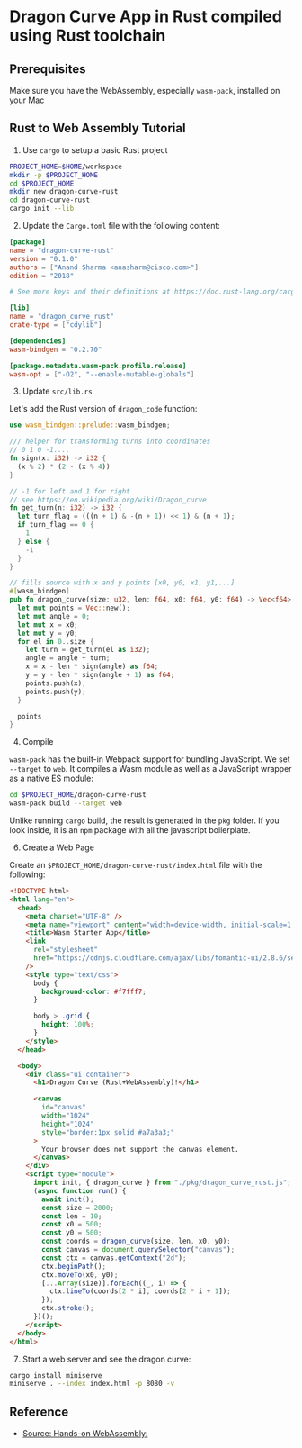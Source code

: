 # Dragon Curve App in Rust compiled using Rust toolchain

## Prerequisites

Make sure you have the WebAssembly, especially `wasm-pack`, installed on your Mac

## Rust to Web Assembly Tutorial

1. Use `cargo` to setup a basic Rust project

```bash
PROJECT_HOME=$HOME/workspace
mkdir -p $PROJECT_HOME
cd $PROJECT_HOME
mkdir new dragon-curve-rust
cd dragon-curve-rust
cargo init --lib
```

2. Update the `Cargo.toml` file with the following content:

```toml
[package]
name = "dragon-curve-rust"
version = "0.1.0"
authors = ["Anand Sharma <anasharm@cisco.com>"]
edition = "2018"

# See more keys and their definitions at https://doc.rust-lang.org/cargo/reference/manifest.html

[lib]
name = "dragon_curve_rust"
crate-type = ["cdylib"]

[dependencies]
wasm-bindgen = "0.2.70"

[package.metadata.wasm-pack.profile.release]
wasm-opt = ["-O2", "--enable-mutable-globals"]

```

3. Update `src/lib.rs`

Let's add the Rust version of `dragon_code` function:

```rust
use wasm_bindgen::prelude::wasm_bindgen;

/// helper for transforming turns into coordinates
// 0 1 0 -1....
fn sign(x: i32) -> i32 {
  (x % 2) * (2 - (x % 4))
}

// -1 for left and 1 for right
// see https://en.wikipedia.org/wiki/Dragon_curve
fn get_turn(n: i32) -> i32 {
  let turn_flag = (((n + 1) & -(n + 1)) << 1) & (n + 1);
  if turn_flag == 0 {
    1
  } else {
    -1
  }
}

// fills source with x and y points [x0, y0, x1, y1,...]
#[wasm_bindgen]
pub fn dragon_curve(size: u32, len: f64, x0: f64, y0: f64) -> Vec<f64> {
  let mut points = Vec::new();
  let mut angle = 0;
  let mut x = x0;
  let mut y = y0;
  for el in 0..size {
    let turn = get_turn(el as i32);
    angle = angle + turn;
    x = x - len * sign(angle) as f64;
    y = y - len * sign(angle + 1) as f64;
    points.push(x);
    points.push(y);
  }

  points
}
```

4. Compile

`wasm-pack` has the built-in Webpack support for bundling JavaScript. We set `--target` to `web`. It compiles a Wasm module as well as a JavaScript wrapper as a native ES module:

```bash
cd $PROJECT_HOME/dragon-curve-rust
wasm-pack build --target web
```

Unlike running `cargo` build, the result is generated in the `pkg` folder. If you look inside, it is an `npm` package with all the javascript boilerplate.

6. Create a Web Page

Create an `$PROJECT_HOME/dragon-curve-rust/index.html` file with the following:

```html
<!DOCTYPE html>
<html lang="en">
  <head>
    <meta charset="UTF-8" />
    <meta name="viewport" content="width=device-width, initial-scale=1.0" />
    <title>Wasm Starter App</title>
    <link
      rel="stylesheet"
      href="https://cdnjs.cloudflare.com/ajax/libs/fomantic-ui/2.8.6/semantic.min.css"
    />
    <style type="text/css">
      body {
        background-color: #f7fff7;
      }

      body > .grid {
        height: 100%;
      }
    </style>
  </head>

  <body>
    <div class="ui container">
      <h1>Dragon Curve (Rust+WebAssembly)!</h1>

      <canvas
        id="canvas"
        width="1024"
        height="1024"
        style="border:1px solid #a7a3a3;"
      >
        Your browser does not support the canvas element.
      </canvas>
    </div>
    <script type="module">
      import init, { dragon_curve } from "./pkg/dragon_curve_rust.js";
      (async function run() {
        await init();
        const size = 2000;
        const len = 10;
        const x0 = 500;
        const y0 = 500;
        const coords = dragon_curve(size, len, x0, y0);
        const canvas = document.querySelector("canvas");
        const ctx = canvas.getContext("2d");
        ctx.beginPath();
        ctx.moveTo(x0, y0);
        [...Array(size)].forEach((_, i) => {
          ctx.lineTo(coords[2 * i], coords[2 * i + 1]);
        });
        ctx.stroke();
      })();
    </script>
  </body>
</html>
```

7. Start a web server and see the dragon curve:

```bash
cargo install miniserve
miniserve . --index index.html -p 8080 -v
```

## Reference

- [Source: Hands-on WebAssembly:](https://evilmartians.com/chronicles/hands-on-webassembly-try-the-basics)
